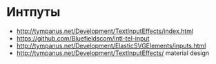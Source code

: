 Интпуты
=======

+ http://tympanus.net/Development/TextInputEffects/index.html
+ https://github.com/Bluefieldscom/intl-tel-input
+ http://tympanus.net/Development/ElasticSVGElements/inputs.html
+ http://tympanus.net/Development/TextInputEffects/ material design

